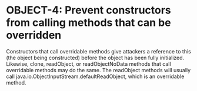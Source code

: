# OBJECT-4: Prevent constructors from calling methods that can be overridden
Constructors that call overridable methods give attackers a reference to this (the object being constructed) before the object has been fully initialized. Likewise, clone, readObject, or readObjectNoData methods that call overridable methods may do the same. The readObject methods will usually call java.io.ObjectInputStream.defaultReadObject, which is an overridable method.

